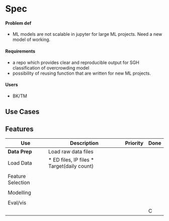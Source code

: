 # Spec

#### Problem def
- ML models are not scalable in jupyter for large ML projects. Need a new model of working.

#### Requirements
- a repo which provides clear and reproducible output for SGH classification of overcrowding model
- possibility of reusing function that are written for new ML projects.

#### Users
- BK/TM

## Use Cases

## Features

|Use|Description|Priority|Done|
|---|-----------|--------|----|
|**Data Prep**|Load raw data files|||
|Load Data|* ED files, IP files * Target(daily count)||
||||
|Feature Selection|||
||||
|Modelling|||
||||
|Eval/vis|||
| | | |C|
